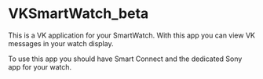 VKSmartWatch_beta
=================

This is a VK application for your SmartWatch.
With this app you can view VK messages in your watch display.

To use this app you should have Smart Connect and the dedicated Sony app for your watch.
